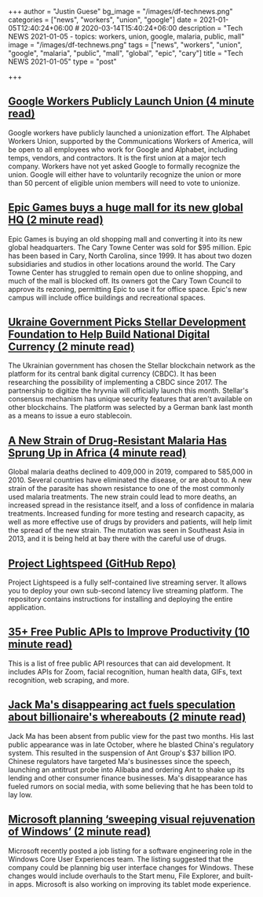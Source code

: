 +++
author = "Justin Guese"
bg_image = "/images/df-technews.png"
categories = ["news", "workers", "union", "google"]
date = 2021-01-05T12:40:24+06:00 # 2020-03-14T15:40:24+06:00
description = "Tech NEWS 2021-01-05 - topics: workers, union, google, malaria, public, mall"
image = "/images/df-technews.png"
tags = ["news", "workers", "union", "google", "malaria", "public", "mall", "global", "epic", "cary"]
title = "Tech NEWS 2021-01-05"
type = "post"

+++

## [Google Workers Publicly Launch Union (4 minute read)](https://www.vice.com/en/article/3an5q9/google-workers-publicly-launch-union/1/01000176d23bdcdd-a54842df-d4c0-4c9e-b1b1-9932ca844ca1-000000/ZW_l45JBdDXfoe8O9625QwJrkWUVyatVFSlCoUg3bbo=174)

Google workers have publicly launched a unionization effort. The Alphabet Workers Union, supported by the Communications Workers of America, will be open to all employees who work for Google and Alphabet, including temps, vendors, and contractors. It is the first union at a major tech company. Workers have not yet asked Google to formally recognize the union. Google will either have to voluntarily recognize the union or more than 50 percent of eligible union members will need to vote to unionize.

## [Epic Games buys a huge mall for its new global HQ (2 minute read)](https://www.polygon.com/2021/1/4/22213102/epic-games-buys-mall-new-headquarters-cary-towne-center/1/01000176d23bdcdd-a54842df-d4c0-4c9e-b1b1-9932ca844ca1-000000/lKU5dcgdF3nespp2n_yMFNLTQ4nKcIcFyMPzz-Bg6CU=174)

Epic Games is buying an old shopping mall and converting it into its new global headquarters. The Cary Towne Center was sold for $95 million. Epic has been based in Cary, North Carolina, since 1999. It has about two dozen subsidiaries and studios in other locations around the world. The Cary Towne Center has struggled to remain open due to online shopping, and much of the mall is blocked off. Its owners got the Cary Town Council to approve its rezoning, permitting Epic to use it for office space. Epic's new campus will include office buildings and recreational spaces.

## [Ukraine Government Picks Stellar Development Foundation to Help Build National Digital Currency (2 minute read)](https://www.coindesk.com/ukraine-government-picks-stellar-to-help-build-national-digital-currency/1/01000176d23bdcdd-a54842df-d4c0-4c9e-b1b1-9932ca844ca1-000000/koEfOumtTpvo4aA7-1OUp99yFCqX2afdV7ZK7yJjCmg=174)

The Ukrainian government has chosen the Stellar blockchain network as the platform for its central bank digital currency (CBDC). It has been researching the possibility of implementing a CBDC since 2017. The partnership to digitize the hryvnia will officially launch this month. Stellar's consensus mechanism has unique security features that aren't available on other blockchains. The platform was selected by a German bank last month as a means to issue a euro stablecoin.

## [A New Strain of Drug-Resistant Malaria Has Sprung Up in Africa (4 minute read)](https://www.scientificamerican.com/article/a-new-strain-of-drug-resistant-malaria-has-sprung-up-in-africa//1/01000176d23bdcdd-a54842df-d4c0-4c9e-b1b1-9932ca844ca1-000000/11tIx332c-1Y_-2UxNPDPkTG893uDJltjLr-K83TXxo=174)

Global malaria deaths declined to 409,000 in 2019, compared to 585,000 in 2010. Several countries have eliminated the disease, or are about to. A new strain of the parasite has shown resistance to one of the most commonly used malaria treatments. The new strain could lead to more deaths, an increased spread in the resistance itself, and a loss of confidence in malaria treatments. Increased funding for more testing and research capacity, as well as more effective use of drugs by providers and patients, will help limit the spread of the new strain. The mutation was seen in Southeast Asia in 2013, and it is being held at bay there with the careful use of drugs.

## [Project Lightspeed (GitHub Repo)](https://github.com/GRVYDEV/Project-Lightspeed/1/01000176d23bdcdd-a54842df-d4c0-4c9e-b1b1-9932ca844ca1-000000/zSCU-JfjcTMiIzVhSqdXR9r3v39bvHAf9WcuZcy9o2o=174)

Project Lightspeed is a fully self-contained live streaming server. It allows you to deploy your own sub-second latency live streaming platform. The repository contains instructions for installing and deploying the entire application.

## [35+ Free Public APIs to Improve Productivity (10 minute read)](https://blog.idrisolubisi.com/35-free-public-apis-to-improve-productivity/1/01000176d23bdcdd-a54842df-d4c0-4c9e-b1b1-9932ca844ca1-000000/5wObwQmWfZzbg4H5osL44KwVihKalB2y-wC8HMhcyYo=174)

This is a list of free public API resources that can aid development. It includes APIs for Zoom, facial recognition, human health data, GIFs, text recognition, web scraping, and more.

## [Jack Ma's disappearing act fuels speculation about billionaire's whereabouts (2 minute read)](https://www.reuters.com/article/us-china-ant-group-jack-ma-idUSKBN2991DA/1/01000176d23bdcdd-a54842df-d4c0-4c9e-b1b1-9932ca844ca1-000000/omGAsjtjN4L29JrD0gxHQl_o1-xPA-X-cuLxThN34mE=174)

Jack Ma has been absent from public view for the past two months. His last public appearance was in late October, where he blasted China's regulatory system. This resulted in the suspension of Ant Group's $37 billion IPO. Chinese regulators have targeted Ma's businesses since the speech, launching an antitrust probe into Alibaba and ordering Ant to shake up its lending and other consumer finance businesses. Ma's disappearance has fueled rumors on social media, with some believing that he has been told to lay low.

## [Microsoft planning ‘sweeping visual rejuvenation of Windows’ (2 minute read)](https://www.theverge.com/2021/1/4/22212817/microsoft-windows-10-visual-changes-update-sun-valley-2021/1/01000176d23bdcdd-a54842df-d4c0-4c9e-b1b1-9932ca844ca1-000000/nBePa-ayxtSIp3SF3amIjfVDqe0Pu5oIsQ2DHbb87YU=174)

Microsoft recently posted a job listing for a software engineering role in the Windows Core User Experiences team. The listing suggested that the company could be planning big user interface changes for Windows. These changes would include overhauls to the Start menu, File Explorer, and built-in apps. Microsoft is also working on improving its tablet mode experience.

